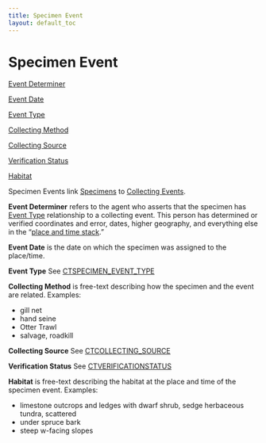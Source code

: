 ```yaml
---
title: Specimen Event
layout: default_toc
---
```


# Specimen Event

<div class="anchors">

[Event Determiner](#determiner)

[Event Date](#date)

[Event Type](#type)

[Collecting Method](#method)

[Collecting Source](#source)

[Verification Status](#verificationstatus)

[Habitat](#habitat)

</div>

Specimen Events link [Specimens](/documentation/catalog/) to [Collecting
Events](/documentation/places/collecting-event/).


**Event Determiner** refers to the agent who asserts that the specimen
has [Event Type](#type) relationship to a collecting event. This person
has determined or verified coordinates and error, dates, higher
geography, and everything else in the “[place and time
stack](/documentation/places/).”


**Event Date** is the date on which the specimen was assigned to the
place/time.


**Event Type** See
[CTSPECIMEN_EVENT_TYPE](http://arctos.database.museum/info/ctDocumentation.cfm?table=CTSPECIMEN_EVENT_TYPE)


**Collecting Method** is free-text describing how the specimen and the
event are related. Examples:

-   gill net
-   hand seine
-   Otter Trawl
-   salvage, roadkill


**Collecting Source** See
[CTCOLLECTING_SOURCE](http://arctos.database.museum/info/ctDocumentation.cfm?table=CTCOLLECTING_SOURCE)


**Verification Status** See
[CTVERIFICATIONSTATUS](http://arctos.database.museum/info/ctDocumentation.cfm?table=CTVERIFICATIONSTATUS)


**Habitat** is free-text describing the habitat at the place and time of
the specimen event. Examples:

-   limestone outcrops and ledges with dwarf shrub, sedge herbaceous
    tundra, scattered
-   under spruce bark
-   steep w-facing slopes
